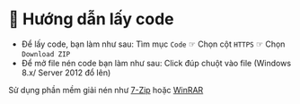 # 💾 Hướng dẫn lấy code
- Để lấy code, bạn làm như sau:
Tìm mục `Code` ☞ Chọn cột `HTTPS` ☞ Chọn `Download ZIP`
- Để mở file nén code bạn làm như sau:
 Click đúp chuột vào file (Windows 8.x/ Server 2012 đổ lên)

 Sử dụng phần mềm giải nén như [7-Zip](http://www.7-zip.org/) hoặc [WinRAR](https://www.win-rar.com/start.html)
